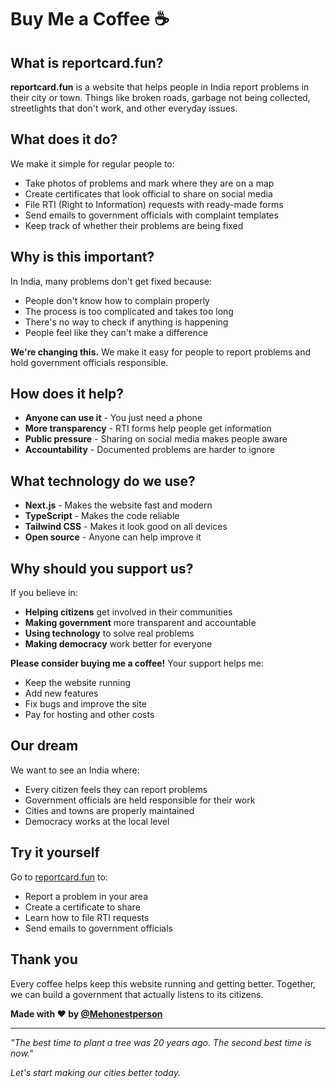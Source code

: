 # Buy Me a Coffee ☕

## What is reportcard.fun?

**reportcard.fun** is a website that helps people in India report problems in their city or town. Things like broken roads, garbage not being collected, streetlights that don't work, and other everyday issues.

## What does it do?

We make it simple for regular people to:
- Take photos of problems and mark where they are on a map
- Create certificates that look official to share on social media
- File RTI (Right to Information) requests with ready-made forms
- Send emails to government officials with complaint templates
- Keep track of whether their problems are being fixed

## Why is this important?

In India, many problems don't get fixed because:
- People don't know how to complain properly
- The process is too complicated and takes too long
- There's no way to check if anything is happening
- People feel like they can't make a difference

**We're changing this.** We make it easy for people to report problems and hold government officials responsible.

## How does it help?

- **Anyone can use it** - You just need a phone
- **More transparency** - RTI forms help people get information
- **Public pressure** - Sharing on social media makes people aware
- **Accountability** - Documented problems are harder to ignore

## What technology do we use?

- **Next.js** - Makes the website fast and modern
- **TypeScript** - Makes the code reliable
- **Tailwind CSS** - Makes it look good on all devices
- **Open source** - Anyone can help improve it

## Why should you support us?

If you believe in:
- **Helping citizens** get involved in their communities
- **Making government** more transparent and accountable
- **Using technology** to solve real problems
- **Making democracy** work better for everyone

**Please consider buying me a coffee!** Your support helps me:
- Keep the website running
- Add new features
- Fix bugs and improve the site
- Pay for hosting and other costs

## Our dream

We want to see an India where:
- Every citizen feels they can report problems
- Government officials are held responsible for their work
- Cities and towns are properly maintained
- Democracy works at the local level

## Try it yourself

Go to [reportcard.fun](https://reportcard.fun) to:
- Report a problem in your area
- Create a certificate to share
- Learn how to file RTI requests
- Send emails to government officials

## Thank you

Every coffee helps keep this website running and getting better. Together, we can build a government that actually listens to its citizens.

**Made with ❤️ by [@Mehonestperson](https://twitter.com/Mehonestperson)**

---

*"The best time to plant a tree was 20 years ago. The second best time is now."*

*Let's start making our cities better today.*
